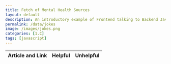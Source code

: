 ```yaml
---
title: Fetch of Mental Health Sources
layout: default
description: An introductory example of Frontend talking to Backend Java application serving mental health articles.  
permalink: /data/jokes
image: /images/jokes.png
categories: [1.C]
tags: [javascript]
---
```


<!-- HTML table fragment for page -->
<table>
  <thead>
  <tr>
    <th>Article and Link</th>
    <th>Helpful</th>
    <th>Unhelpful</th>
  </tr>
  </thead>
  <tbody id="result">
    <!-- javascript generated data -->
  </tbody>
</table>

<!-- Script is layed out in a sequence (without a function) and will execute when page is loaded -->
<script>

  // prepare HTML defined "result" container for new output
  const resultContainer = document.getElementById("result");

  // keys for joke reactions
  const HELPFUL = "helpful";
  const UNHELPFUL = "unhelpful";

  // prepare fetch urls
  // const url = "https://flask.nighthawkcodingsociety.com/api/jokes";
  const url = "https://spring.nighthawkcodingsociety.com/api/jokes";
  const get_url = url +"/";
  const like_url = url + "/like/";  // buy reaction
  const jeer_url = url + "/jeer/";  // skip reaction

  // prepare fetch GET options
  const options = {
    method: 'GET', // *GET, POST, PUT, DELETE, etc.
    mode: 'cors', // no-cors, *cors, same-origin
    cache: 'default', // *default, no-cache, reload, force-cache, only-if-cached
    credentials: 'same-origin', // include, same-origin, omit
    headers: {
      'Content-Type': 'application/json'
      // 'Content-Type': 'application/x-www-form-urlencoded',
    },
  };
  // prepare fetch PUT options, clones with JS Spread Operator (...)
  const put_options = {...options, method: 'PUT'}; // clones and replaces method

  // fetch the API
  fetch(get_url, options)
    // response is a RESTful "promise" on any successful fetch
    .then(response => {
      // check for response errors
      if (response.status !== 200) {
          error('GET API response failure: ' + response.status);
          return;
      }
      // valid response will have JSON data
      response.json().then(data => {
          console.log(data);
          for (const row of data) {
            // make "tr element" for each "row of data"
            const tr = document.createElement("tr");

            // td for joke cell
            const item = document.createElement("td");
              item.innerHTML = row.id + ". " + row.item;  // add fetched data to innerHTML

            // td for buy cell with onclick actions
            const helpful = document.createElement("td");
              const helpful_but = document.createElement('button');
              helpful_but.id = helpful+row.id   // establishes a buy JS id for cell
              helpful_but.innerHTML = row.helpful;  // add fetched "buy count" to innerHTML
              helpful_but.onclick = function () {
                // onclick function call with "like parameters"
                reaction(helpful, like_url+row.id, helpful_but.id);  
              };
              helpful.appendChild(helpful_but);  // add "buy button" to buy cell

            // td for skip cell with onclick actions
            const unhelpful = document.createElement("td");
              const unhelpful_but = document.createElement('button');
              unhelpful_but.id = unhelpful+row.id  // establishes a skip JS id for cell
              unhelpful_but.innerHTML = row.unhelpful;  // add fetched "skip count" to innerHTML
              unhelpful_but.onclick = function () {
                // onclick function call with "jeer parameters"
                reaction(unhelpful, jeer_url+row.id, skip_but.id);  
              };
              unhelpful.appendChild(unhelpful_but);  // add "skip button" to skip cell

            // this builds ALL td's (cells) into tr (row) element
            tr.appendChild(item);
            tr.appendChild(helpful);
            tr.appendChild(unhelpful);

            // this adds all the tr (row) work above to the HTML "result" container
            resultContainer.appendChild(tr);
          }
      })
  })
  // catch fetch errors (ie Nginx ACCESS to server blocked)
  .catch(err => {
    error(err + " " + get_url);
  });

  // Reaction function to likes or jeers user actions
  function reaction(type, put_url, elemID) {

    // fetch the API
    fetch(put_url, put_options)
    // response is a RESTful "promise" on any successful fetch
    .then(response => {
      // check for response errors
      if (response.status !== 200) {
          error("PUT API response failure: " + response.status)
          return;  // api failure
      }
      // valid response will have JSON data
      response.json().then(data => {
          console.log(data);
          // Likes or Jeers updated/incremented
          if (type === helpful) // like data element
            document.getElementById(elemID).innerHTML = data.helpful;  // fetched buy data assigned to buy Document Object Model (DOM)
          else if (type === unhelpful) // jeer data element
            document.getElementById(elemID).innerHTML = data.unhelpful;  // fetched skip data assigned to skip Document Object Model (DOM)
          else
            error("unknown type: " + type);  // should never occur
      })
    })
    // catch fetch errors (ie Nginx ACCESS to server blocked)
    .catch(err => {
      error(err + " " + put_url);
    });

  }

  // Something went wrong with actions or responses
  function error(err) {
    // log as Error in console
    console.error(err);
    // append error to resultContainer
    const tr = document.createElement("tr");
    const td = document.createElement("td");
    td.innerHTML = err;
    tr.appendChild(td);
    resultContainer.appendChild(tr);
  }

</script>